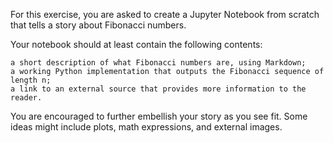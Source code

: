 For this exercise, you are asked to create a Jupyter Notebook from scratch that tells a story about Fibonacci numbers.

Your notebook should at least contain the following contents:

    a short description of what Fibonacci numbers are, using Markdown;
    a working Python implementation that outputs the Fibonacci sequence of length n;
    a link to an external source that provides more information to the reader.

You are encouraged to further embellish your story as you see fit. Some ideas might include plots, math expressions, and external images.
